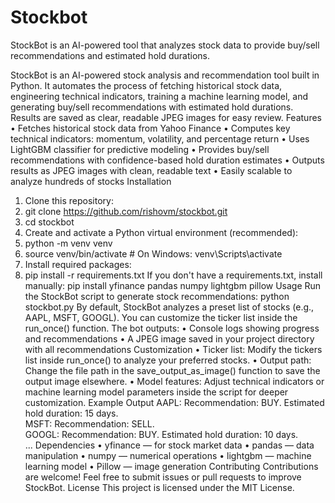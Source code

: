 # Stockbot
StockBot is an AI-powered tool that analyzes stock data to provide buy/sell recommendations and estimated hold durations.

StockBot is an AI-powered stock analysis and recommendation tool built in Python. It automates the process of fetching historical stock data, engineering technical indicators, training a machine learning model, and generating buy/sell recommendations with estimated hold durations. Results are saved as clear, readable JPEG images for easy review.
Features
•	Fetches historical stock data from Yahoo Finance
•	Computes key technical indicators: momentum, volatility, and percentage return
•	Uses LightGBM classifier for predictive modeling
•	Provides buy/sell recommendations with confidence-based hold duration estimates
•	Outputs results as JPEG images with clean, readable text
•	Easily scalable to analyze hundreds of stocks
Installation
1.	Clone this repository:
2.	git clone https://github.com/rishovm/stockbot.git
3.	cd stockbot
4.	Create and activate a Python virtual environment (recommended):
5.	python -m venv venv
6.	source venv/bin/activate   # On Windows: venv\Scripts\activate
7.	Install required packages:
8.	pip install -r requirements.txt
If you don't have a requirements.txt, install manually:
pip install yfinance pandas numpy lightgbm pillow
Usage
Run the StockBot script to generate stock recommendations:
python stockbot.py
By default, StockBot analyzes a preset list of stocks (e.g., AAPL, MSFT, GOOGL). You can customize the ticker list inside the run_once() function.
The bot outputs:
•	Console logs showing progress and recommendations
•	A JPEG image saved in your project directory with all recommendations
Customization
•	Ticker list: Modify the tickers list inside run_once() to analyze your preferred stocks.
•	Output path: Change the file path in the save_output_as_image() function to save the output image elsewhere.
•	Model features: Adjust technical indicators or machine learning model parameters inside the script for deeper customization.
Example Output
AAPL: Recommendation: BUY. Estimated hold duration: 15 days.  
MSFT: Recommendation: SELL.  
GOOGL: Recommendation: BUY. Estimated hold duration: 10 days.  
...
Dependencies
•	yfinance — for stock market data
•	pandas — data manipulation
•	numpy — numerical operations
•	lightgbm — machine learning model
•	Pillow — image generation
Contributing
Contributions are welcome! Feel free to submit issues or pull requests to improve StockBot.
License
This project is licensed under the MIT License.
